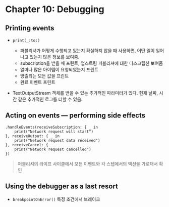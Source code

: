 # Chapter 10: Debugging

## Printing events

* `print(_:to:)`
	* 퍼블리셔가 어떻게 수행되고 있는지 확실하지 않을 때 사용하면, 어떤 일이 일어나고 있는지 많은 정보를 보여줌.
	* subscription을 받을 때 프린트, 업스트림 퍼블리셔에 대한 디스크립션 보여줌
	* 얼마나 많은 아이템이 요청되었는지 프린트
	* 방출되는 모든 값을 프린트
	* 완료 이벤트 프린트

* TextOutputStream 객체를 받을 수 있는 추가적인 파라미터가 있다. 현재 날짜, 시간 같은 추가적인 로그를 더할 수 있음.

## Acting on events — performing side effects

~~~
.handleEvents(receiveSubscription: { _ in 
	print("Network request will start")
}, receiveOutput: { _ in
	print("Network request data received")
}, receiveCancel: {
	print("Network request cancelled")
})
~~~
> 퍼블리셔의 라이프 사이클에서 모든 이벤트와 각 스텝에서의 액션을 가로채서 확인

## Using the debugger as a last resort

* `breakpointOnError()` 특정 조건에서 브레이크
